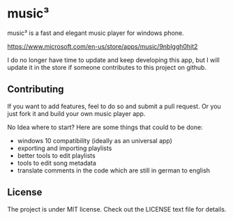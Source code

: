 # music³

music³ is a fast and elegant music player for windows phone.

https://www.microsoft.com/en-us/store/apps/music/9nblggh0hjt2

I do no longer have time to update and keep developing this app, but I will update it in the store if someone contributes to this project on github.

## Contributing

If you want to add features, feel to do so and submit a pull request. Or you just fork it and build your own music player app.

No Idea where to start? Here are some things that could to be done:

- windows 10 compatibility (ideally as an universal app)
- exporting and importing playlists
- better tools to edit playlists
- tools to edit song metadata
- translate comments in the code which are still in german to english

## License

The project is under MIT license. Check out the LICENSE text file for details.
